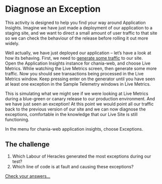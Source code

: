 # Diagnose an Exception

This activity is designed to help you find your way around Application Insights.  Imagine we have just made a deployment of our application to a staging site, and we want to direct a small amount of user traffic to that site so we can check the behaviour of the release before rolling it out more widely.
 
Well actually, we have just deployed our application – let’s have a look at how its behaving.  First, we need to [generate some traffic](../gen/synthetic-transactions.md#manually-trigger-heracles-generator) to our site.  
Open the Application Insights instance for chania-web, and choose Live Metrics.  Whlie watching the Live Metrics screen, then generate some more traffic.  Now you should see transactions being processed in the Live Metrics window.  Keep pressing enter on the generator until you have seen at least one exception in the Sample Telemetry windows in Live Metrics.

This is simulating what we might see if we were looking at Live Metrics during a blue-green or canary release to our production environment.  And we have just seen an exception!  At this point we would point all our traffic back to the previous version of our site and we can now diagnose the exceptions, comfortable in the knowledge that our Live Site is still functioning.

In the menu for chania-web application insights, choose Exceptions.

## The challenge

1. Which Labour of Heracles generated the most exceptions during our test?
1. Which line of code is at fault and causing these exceptions?

[Check your answers...](answers/diagnose-exception-answer.md)

 
